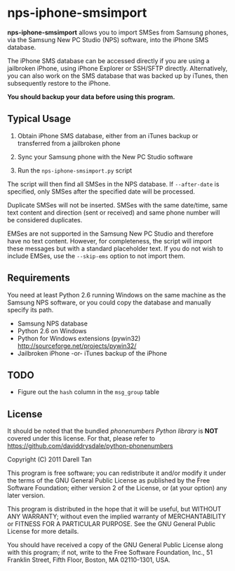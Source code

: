 nps-iphone-smsimport
=====================
**nps-iphone-smsimport** allows you to import SMSes from Samsung phones, 
via the Samsung New PC Studio (NPS) software, into the iPhone SMS database.

The iPhone SMS database can be accessed directly if you are using a 
jailbroken iPhone, using iPhone Explorer or SSH/SFTP directly.
Alternatively, you can also work on the SMS database that was backed 
up by iTunes, then subsequently restore to the iPhone.

**You should backup your data before using this program.**


Typical Usage
--------------
1. Obtain iPhone SMS database, either from an iTunes backup or 
   transferred from a jailbroken phone

2. Sync your Samsung phone with the New PC Studio software

3. Run the `nps-iphone-smsimport.py` script

The script will then find all SMSes in the NPS database. If `--after-date` is 
specified, only SMSes after the specified date will be processed.

Duplicate SMSes will not be inserted. SMSes with the same date/time, same 
text content and direction (sent or received) and same phone number will be 
considered duplicates.

EMSes are not supported in the Samsung New PC Studio and therefore have no 
text content. However, for completeness, the script will import these messages 
but with a standard placeholder text. If you do not wish to include EMSes, use 
the `--skip-ems` option to not import them.


Requirements
-------------
You need at least Python 2.6 running Windows on the same machine as the 
Samsung NPS software, or you could copy the database and manually specify
its path.

- Samsung NPS database
- Python 2.6 on Windows
- Python for Windows extensions (pywin32)   
  <http://sourceforge.net/projects/pywin32/>
- Jailbroken iPhone -or- iTunes backup of the iPhone


TODO
-----
- Figure out the `hash` column in the `msg_group` table


License
--------
It should be noted that the bundled *phonenumbers Python library* is **NOT** 
covered under this license. For that, please refer to 
<https://github.com/daviddrysdale/python-phonenumbers>

Copyright (C) 2011 Darell Tan

This program is free software; you can redistribute it and/or
modify it under the terms of the GNU General Public License
as published by the Free Software Foundation; either version 2
of the License, or (at your option) any later version.

This program is distributed in the hope that it will be useful,
but WITHOUT ANY WARRANTY; without even the implied warranty of
MERCHANTABILITY or FITNESS FOR A PARTICULAR PURPOSE.  See the
GNU General Public License for more details.

You should have received a copy of the GNU General Public License
along with this program; if not, write to the Free Software
Foundation, Inc., 51 Franklin Street, Fifth Floor, Boston, MA  02110-1301, USA.

